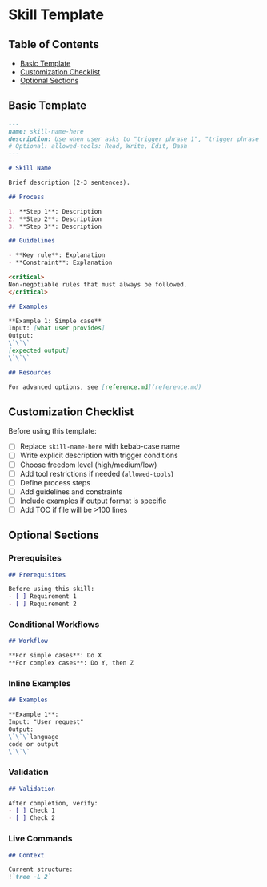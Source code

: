 # Skill Template

## Table of Contents
- [Basic Template](#basic-template)
- [Customization Checklist](#customization-checklist)
- [Optional Sections](#optional-sections)

## Basic Template

```markdown
---
name: skill-name-here
description: Use when user asks to "trigger phrase 1", "trigger phrase 2". Brief description of what this does and key functionality.
# Optional: allowed-tools: Read, Write, Edit, Bash
---

# Skill Name

Brief description (2-3 sentences).

## Process

1. **Step 1**: Description
2. **Step 2**: Description
3. **Step 3**: Description

## Guidelines

- **Key rule**: Explanation
- **Constraint**: Explanation

<critical>
Non-negotiable rules that must always be followed.
</critical>

## Examples

**Example 1: Simple case**
Input: [what user provides]
Output:
\`\`\`
[expected output]
\`\`\`

## Resources

For advanced options, see [reference.md](reference.md)
```

## Customization Checklist

Before using this template:

- [ ] Replace `skill-name-here` with kebab-case name
- [ ] Write explicit description with trigger conditions
- [ ] Choose freedom level (high/medium/low)
- [ ] Add tool restrictions if needed (`allowed-tools`)
- [ ] Define process steps
- [ ] Add guidelines and constraints
- [ ] Include examples if output format is specific
- [ ] Add TOC if file will be >100 lines

## Optional Sections

### Prerequisites
```markdown
## Prerequisites

Before using this skill:
- [ ] Requirement 1
- [ ] Requirement 2
```

### Conditional Workflows
```markdown
## Workflow

**For simple cases**: Do X
**For complex cases**: Do Y, then Z
```

### Inline Examples
```markdown
## Examples

**Example 1**:
Input: "User request"
Output:
\`\`\`language
code or output
\`\`\`
```

### Validation
```markdown
## Validation

After completion, verify:
- [ ] Check 1
- [ ] Check 2
```

### Live Commands
```markdown
## Context

Current structure:
!`tree -L 2`
```
